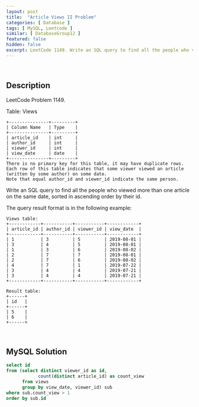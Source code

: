 ```yaml
---
layout: post
title:  "Article Views II Problem"
categories: [ Database ]
tags: [ MySQL, Leetcode ]
similar: [ DatabaseGroup12 ]
featured: false
hidden: false
excerpt: LeetCode 1149. Write an SQL query to find all the people who viewed more than one article on the same date, sorted in ascending order by their id.
---
```


<br />

## Description

LeetCode Problem 1149. 

Table: Views

```
+---------------+---------+
| Column Name   | Type    |
+---------------+---------+
| article_id    | int     |
| author_id     | int     |
| viewer_id     | int     |
| view_date     | date    |
+---------------+---------+
There is no primary key for this table, it may have duplicate rows.
Each row of this table indicates that some viewer viewed an article (written by some author) on some date. 
Note that equal author_id and viewer_id indicate the same person.
```

Write an SQL query to find all the people who viewed more than one article on the same date, sorted in ascending order by their id.

The query result format is in the following example:

```
Views table:
+------------+-----------+-----------+------------+
| article_id | author_id | viewer_id | view_date  |
+------------+-----------+-----------+------------+
| 1          | 3         | 5         | 2019-08-01 |
| 3          | 4         | 5         | 2019-08-01 |
| 1          | 3         | 6         | 2019-08-02 |
| 2          | 7         | 7         | 2019-08-01 |
| 2          | 7         | 6         | 2019-08-02 |
| 4          | 7         | 1         | 2019-07-22 |
| 3          | 4         | 4         | 2019-07-21 |
| 3          | 4         | 4         | 2019-07-21 |
+------------+-----------+-----------+------------+

Result table:
+------+
| id   |
+------+
| 5    |
| 6    |
+------+
```

<br />

## MySQL Solution


```sql
select id 
from (select distinct viewer_id as id, 
            count(distinct article_id) as count_view
      from views 
      group by view_date, viewer_id) sub
where sub.count_view > 1
order by sub.id 
```
